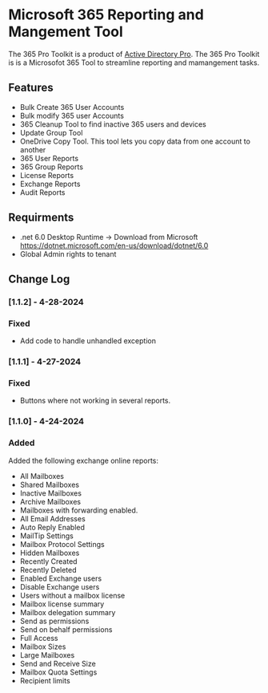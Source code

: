 # Microsoft 365 Reporting and Mangement Tool

The 365 Pro Toolkit is a product of [Active Directory Pro](https://activedirectorypro.com). The 365 Pro Toolkit is is a Microsofot 365 Tool to streamline reporting and mamangement tasks. 

## Features
- Bulk Create 365 User Accounts
- Bulk modify 365 user Accounts
- 365 Cleanup Tool to find inactive 365 users and devices
- Update Group Tool
- OneDrive Copy Tool. This tool lets you copy data from one account to another
- 365 User Reports
- 365 Group Reports
- License Reports
- Exchange Reports
- Audit Reports

## Requirments
- .net 6.0 Desktop Runtime -> Download from Microsoft https://dotnet.microsoft.com/en-us/download/dotnet/6.0
- Global Admin rights to tenant

## Change Log
### [1.1.2] - 4-28-2024
### Fixed
- Add code to handle unhandled exception

### [1.1.1] - 4-27-2024
### Fixed
- Buttons where not working in several reports.

### [1.1.0] - 4-24-2024
### Added
Added the following exchange online reports:
- All Mailboxes
- Shared Mailboxes
- Inactive Mailboxes
- Archive Mailboxes
- Mailboxes with forwarding enabled.
- All Email Addresses
- Auto Reply Enabled
- MailTip Settings
- Mailbox Protocol Settings
- Hidden Mailboxes
- Recently Created
- Recently Deleted
- Enabled Exchange users
- Disable Exchange users
- Users without a mailbox license
- Mailbox license summary
- Mailbox delegation summary
- Send as permissions
- Send on behalf permissions
- Full Access
- Mailbox Sizes
- Large Mailboxes
- Send and Receive Size
- Mailbox Quota Settings
- Recipient limits








